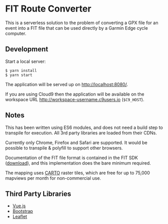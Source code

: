 FIT Route Converter
===================

This is a serverless solution to the problem of converting a GPX file for
an event into a FIT file that can be used directly by a Garmin Edge cycle
computer.

Development
-----------

Start a local server:

```console
$ yarn install
$ yarn start
```

The application will be served up on <http://localhost:8080/>.

If you are using Cloud9 then the application will be available on the
workspace URL <http://workspace-username.c9users.io> (`$C9_HOST`).

Notes
-----

This has been written using ES6 modules, and does not need a build step to
transpile for execution.  All 3rd party libraries are loaded from their CDNs.

Currently only Chrome, Firefox and Safari are supported.  It would be possible
to transpile & polyfill to support other browsers.

Documentation of the FIT file format is contained in the FIT SDK
([download](https://www.thisisant.com/resources/fit/)), and this implementation
does the bare minimum required.

The mapping uses [CARTO](https://github.com/CartoDB/basemap-styles) raster tiles,
which are free for up to 75,000 mapviews per month for non-commercial use.

Third Party Libraries
---------------------

* [Vue.js](https://vuejs.org/)
* [Bootstrap](https://getbootstrap.com/)
* [Leaflet](https://leafletjs.com/)
